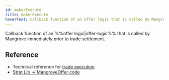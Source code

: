 ```yaml
---
id: makerExecute
title: makerExecute
hoverText: Callback function of an offer logic that is called by Mangrove prior to trade settlement.
---
```


Callback function of an %%offer logic|offer-logic%% that is called by Mangrove immediately prior to trade settlement.

## Reference
* Technical reference for [trade execution](../contracts/technical-references/taking-and-making-offers/reactive-offer/maker-contract.md#trade-execution)
* [Strat Lib -> MangroveOffer code](../strat-lib/technical-references/code/strats/src/strategies/MangroveOffer.md#makerexecute)